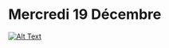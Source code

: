 # Mercredi 19 Décembre

<a href="https://quickdraw.withgoogle.com/"> ![Alt Text](https://cdn.pixabay.com/animation/2023/04/16/16/43/16-43-54-176_512.gif) </a>